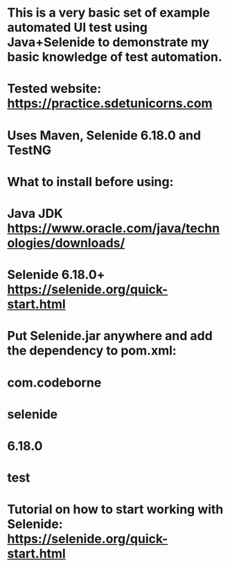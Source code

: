 # This is a very basic set of example automated UI test using Java+Selenide to demonstrate my basic knowledge of test automation.
# Tested website: https://practice.sdetunicorns.com
# Uses Maven, Selenide 6.18.0 and TestNG

# What to install before using:
# Java JDK https://www.oracle.com/java/technologies/downloads/
# Selenide 6.18.0+ https://selenide.org/quick-start.html
# Put Selenide.jar anywhere and add the dependency to pom.xml:
# <dependency>
#    <groupId>com.codeborne</groupId>
#    <artifactId>selenide</artifactId>
#    <version>6.18.0</version>
#    <scope>test</scope>
# </dependency>
# Tutorial on how to start working with Selenide: https://selenide.org/quick-start.html
